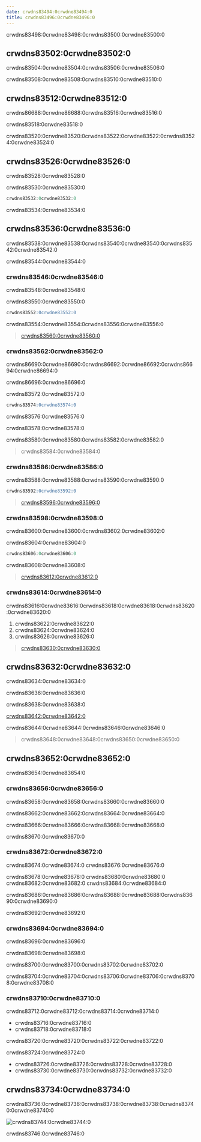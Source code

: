 ```yaml
---
date: crwdns83494:0crwdne83494:0
title: crwdns83496:0crwdne83496:0
---
```


crwdns83498:0crwdne83498:0crwdns83500:0crwdne83500:0

<!-- more -->

<!-- md Header-Newbe-Claptrap.md -->

## crwdns83502:0crwdne83502:0

crwdns83504:0crwdne83504:0crwdns83506:0crwdne83506:0

crwdns83508:0crwdne83508:0crwdns83510:0crwdne83510:0

## crwdns83512:0crwdne83512:0

crwdns86688:0crwdne86688:0crwdns83516:0crwdne83516:0

crwdns83518:0crwdne83518:0

crwdns83520:0crwdne83520:0crwdns83522:0crwdne83522:0crwdns83524:0crwdne83524:0

## crwdns83526:0crwdne83526:0

crwdns83528:0crwdne83528:0

crwdns83530:0crwdne83530:0

```cs
crwdns83532:0crwdne83532:0
```

crwdns83534:0crwdne83534:0

## crwdns83536:0crwdne83536:0

crwdns83538:0crwdne83538:0crwdns83540:0crwdne83540:0crwdns83542:0crwdne83542:0

crwdns83544:0crwdne83544:0

### crwdns83546:0crwdne83546:0

crwdns83548:0crwdne83548:0

crwdns83550:0crwdne83550:0

```SQL
crwdns83552:0crwdne83552:0
```

crwdns83554:0crwdne83554:0crwdns83556:0crwdne83556:0

> [crwdns83560:0crwdne83560:0](crwdns83558:0crwdne83558:0)

### crwdns83562:0crwdne83562:0

crwdns86690:0crwdne86690:0crwdns86692:0crwdne86692:0crwdns86694:0crwdne86694:0

crwdns86696:0crwdne86696:0

crwdns83572:0crwdne83572:0

```SQL
crwdns83574:0crwdne83574:0
```

crwdns83576:0crwdne83576:0

crwdns83578:0crwdne83578:0

crwdns83580:0crwdne83580:0crwdns83582:0crwdne83582:0

> crwdns83584:0crwdne83584:0

### crwdns83586:0crwdne83586:0

crwdns83588:0crwdne83588:0crwdns83590:0crwdne83590:0

```sql
crwdns83592:0crwdne83592:0
```

> [crwdns83596:0crwdne83596:0](crwdns83594:0crwdne83594:0)

### crwdns83598:0crwdne83598:0

crwdns83600:0crwdne83600:0crwdns83602:0crwdne83602:0

crwdns83604:0crwdne83604:0

```cs
crwdns83606:0crwdne83606:0
```

crwdns83608:0crwdne83608:0

> [crwdns83612:0crwdne83612:0](crwdns83610:0crwdne83610:0)

### crwdns83614:0crwdne83614:0

crwdns83616:0crwdne83616:0crwdns83618:0crwdne83618:0crwdns83620:0crwdne83620:0

1. crwdns83622:0crwdne83622:0
2. crwdns83624:0crwdne83624:0
3. crwdns83626:0crwdne83626:0

> [crwdns83630:0crwdne83630:0](crwdns83628:0crwdne83628:0)

## crwdns83632:0crwdne83632:0

crwdns83634:0crwdne83634:0

crwdns83636:0crwdne83636:0

crwdns83638:0crwdne83638:0

[crwdns83642:0crwdne83642:0](crwdns83640:0crwdne83640:0)

crwdns83644:0crwdne83644:0crwdns83646:0crwdne83646:0

> crwdns83648:0crwdne83648:0crwdns83650:0crwdne83650:0

## crwdns83652:0crwdne83652:0

crwdns83654:0crwdne83654:0

### crwdns83656:0crwdne83656:0

crwdns83658:0crwdne83658:0crwdns83660:0crwdne83660:0

crwdns83662:0crwdne83662:0crwdns83664:0crwdne83664:0

crwdns83666:0crwdne83666:0crwdns83668:0crwdne83668:0

crwdns83670:0crwdne83670:0

### crwdns83672:0crwdne83672:0

crwdns83674:0crwdne83674:0 crwdns83676:0crwdne83676:0

crwdns83678:0crwdne83678:0 crwdns83680:0crwdne83680:0 crwdns83682:0crwdne83682:0 crwdns83684:0crwdne83684:0

crwdns83686:0crwdne83686:0crwdns83688:0crwdne83688:0crwdns83690:0crwdne83690:0

crwdns83692:0crwdne83692:0

### crwdns83694:0crwdne83694:0

crwdns83696:0crwdne83696:0

crwdns83698:0crwdne83698:0

crwdns83700:0crwdne83700:0crwdns83702:0crwdne83702:0

crwdns83704:0crwdne83704:0crwdns83706:0crwdne83706:0crwdns83708:0crwdne83708:0

### crwdns83710:0crwdne83710:0

crwdns83712:0crwdne83712:0crwdns83714:0crwdne83714:0

- crwdns83716:0crwdne83716:0
- crwdns83718:0crwdne83718:0

crwdns83720:0crwdne83720:0crwdns83722:0crwdne83722:0

crwdns83724:0crwdne83724:0

- crwdns83726:0crwdne83726:0crwdns83728:0crwdne83728:0
- crwdns83730:0crwdne83730:0crwdns83732:0crwdne83732:0

## crwdns83734:0crwdne83734:0

crwdns83736:0crwdne83736:0crwdns83738:0crwdne83738:0crwdns83740:0crwdne83740:0

![crwdns83744:0crwdne83744:0](crwdns83742:0crwdne83742:0)

crwdns83746:0crwdne83746:0

<!-- md Footer-Newbe-Claptrap.md -->
